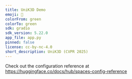 ```yaml
---
title: UniK3D Demo
emoji: 🏢
colorFrom: green
colorTo: green
sdk: gradio
sdk_version: 5.22.0
app_file: app.py
pinned: false
license: cc-by-nc-4.0
short_description: UniK3D (CVPR 2025)
---
```


Check out the configuration reference at https://huggingface.co/docs/hub/spaces-config-reference
